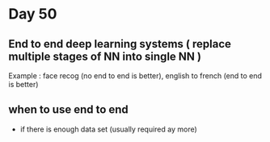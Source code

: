 # Day 50

## End to end deep learning systems ( replace multiple stages of NN into single NN )
Example :  face recog (no end to end is better), english to french (end to end is better)

## when to use end to end
- if there is enough data set (usually required ay more)

